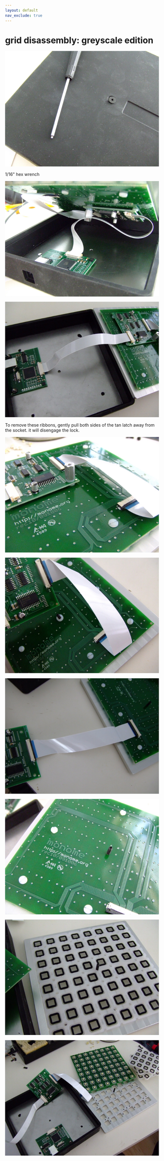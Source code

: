 ```yaml
---
layout: default
nav_exclude: true
---
```


# grid disassembly: greyscale edition

![](/docs/disassembly/images/tech-hardware-disassembly-gs64-01.jpg)

1/16" hex wrench



![](/docs/disassembly/images/tech-hardware-disassembly-gs64-02.jpg)



![](/docs/disassembly/images/tech-hardware-disassembly-gs64-03.jpg)

To remove these ribbons, gently pull both sides of the tan latch away from the socket. it will disengage the lock.

![](/docs/disassembly/images/tech-hardware-disassembly-gs64-04.jpg)



![](/docs/disassembly/images/tech-hardware-disassembly-gs64-05.jpg)



![](/docs/disassembly/images/tech-hardware-disassembly-gs64-06.jpg)



![](/docs/disassembly/images/tech-hardware-disassembly-gs64-07.jpg)




![](/docs/disassembly/images/tech-hardware-disassembly-gs64-08.jpg)




![](/docs/disassembly/images/tech-hardware-disassembly-gs64-09.jpg)
